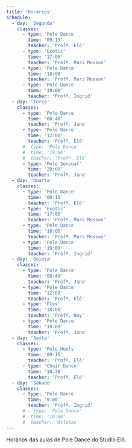 ```yaml
---
title: 'Horários'
schedule:
  - day: 'Segunda'
    classes:
      - type: 'Pole Dance'
        time: '09:15'
        teacher: 'Profª. Elô'
      - type: 'Exotic'
        time: '17:00'
        teacher: 'Profª. Mari Mosson'
      - type: 'Pole Dance'
        time: '18:00'
        teacher: 'Profª. Mari Mosson'
      - type: 'Pole Dance'
        time: '19:00'
        teacher: 'Profª. Ingrid'
  - day: 'Terça'
    classes:
      - type: 'Pole Dance'
        time: '08:40'
        teacher: 'Profª. Jana'
      - type: 'Pole Dance'
        time: '12:00'
        teacher: 'Profª. Elô'
      #- type: 'Pole Dance'
      #  time: '19:00'
      #  teacher: 'Profª. Elô'
      - type: 'Pole Sensual'
        time: '20:00'
        teacher: 'Profª. Jana'
  - day: 'Quarta'
    classes:
      - type: 'Pole Dance'
        time: '09:15'
        teacher: 'Profª. Elô'
      - type: 'Exotic'
        time: '17:00'
        teacher: 'Profª. Mari Mosson'
      - type: 'Pole Dance'
        time: '18:00'
        teacher: 'Profª. Mari Mosson'
      - type: 'Pole Dance'
        time: '19:00'
        teacher: 'Profª. Ingrid'
  - day: 'Quinta'
    classes:
      - type: 'Pole Dance'
        time: '08:40'
        teacher: 'Profª. Jana'
      - type: 'Pole Dance'
        time: '12:00'
        teacher: 'Profª. Elô'
      - type: 'Flex'
        time: '18:00'
        teacher: 'Profª. Nay'
      - type: 'Pole Dance'
        time: '19:00'
        teacher: 'Profª. Jana'
  - day: 'Sexta'
    classes:
      - type: 'Pole Heels'
        time: '09:15'
        teacher: 'Profª. Elô'
      - type: 'Chair Dance'
        time: '10:30'
        teacher: 'Profª. Elô'
  - day: 'Sábado'
    classes:
      - type: 'Pole Dance'
        time: '9:00'
        teacher: 'Profª. Ingrid'
      # - type: 'Pole Dance'
      #  time: '10:00'
      #  teacher: 'Atletas'
---
```


Horários das aulas de Pole Dance do Studio Elô.
